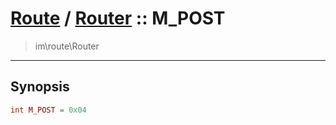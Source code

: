# [Route](route.md) / [Router](route-Router.md) :: M_POST
 > im\route\Router
____

## Synopsis
```php
int M_POST = 0x04
```
